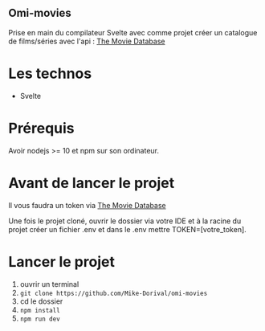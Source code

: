 ## Omi-movies

Prise en main du compilateur Svelte avec comme projet créer un catalogue de films/séries avec l'api : [The Movie Database
](https://www.themoviedb.org/documentation/api)

# Les technos

- Svelte

# Prérequis

Avoir nodejs >= 10 et npm sur son ordinateur.

# Avant de lancer le projet

Il vous faudra un token via [The Movie Database
](https://www.themoviedb.org/documentation/api)

Une fois le projet cloné, ouvrir le dossier via votre IDE et à la racine du projet créer un fichier .env et dans le .env mettre TOKEN=[votre_token].

# Lancer le projet

1. ouvrir un terminal
2. `git clone https://github.com/Mike-Dorival/omi-movies`
3. cd le dossier
4. `npm install`
5. `npm run dev`
